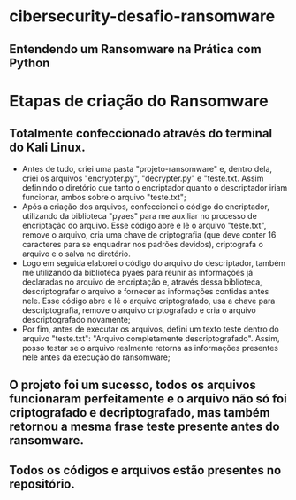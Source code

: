 # cibersecurity-desafio-ransomware

## Entendendo um Ransomware na Prática com Python

# Etapas de criação do Ransomware
## Totalmente confeccionado através do terminal do Kali Linux.
- Antes de tudo, criei uma pasta "projeto-ransomware" e, dentro dela, criei os arquivos "encrypter.py", "decrypter.py" e "teste.txt. Assim definindo o diretório que tanto o encriptador quanto o descriptador iriam funcionar, ambos sobre o arquivo "teste.txt";
- Após a criação dos arquivos, confeccionei o código do encriptador, utilizando da biblioteca "pyaes" para me auxiliar no processo de encriptação do arquivo. Esse código abre e lê o arquivo "teste.txt", remove o arquivo, cria uma chave de criptografia (que deve conter 16 caracteres para se enquadrar nos padrões devidos), criptografa o arquivo e o salva no diretório.
- Logo em seguida elaborei o código do arquivo do descriptador, também me utilizando da biblioteca pyaes para reunir as informações já declaradas no arquivo de encriptação e, através dessa biblioteca, descriptografar o arquivo e fornecer as informações contidas antes nele. Esse código abre e lê o arquivo criptografado, usa a chave para descriptografia, remove o arquivo criptografado e cria o arquivo descriptografado novamente;
- Por fim, antes de executar os arquivos, defini um texto teste dentro do arquivo "teste.txt": "Arquivo completamente descriptografado". Assim, posso testar se o arquivo realmente retorna as informações presentes nele antes da execução do ransomware;

## O projeto foi um sucesso, todos os arquivos funcionaram perfeitamente e o arquivo não só foi criptografado e decriptografado, mas também retornou a mesma frase teste presente antes do ransomware.

## Todos os códigos e arquivos estão presentes no repositório.
